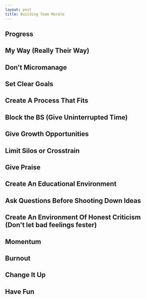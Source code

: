 ```yaml
---
layout: post
title: Building Team Morale
---
```




## Progress

## My Way (Really Their Way)

## Don't Micromanage

## Set Clear Goals

## Create A Process That Fits

## Block the BS (Give Uninterrupted Time)

## Give Growth Opportunities

## Limit Silos or Crosstrain

## Give Praise

## Create An Educational Environment

## Ask Questions Before Shooting Down Ideas

## Create An Environment Of Honest Criticism (Don't let bad feelings fester)

## Momentum

## Burnout

## Change It Up

## Have Fun
